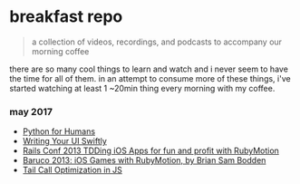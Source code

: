 # breakfast repo
> a collection of videos, recordings, and podcasts to accompany our morning coffee

there are so many cool things to learn and watch and i never seem to have the time for all of them. in an attempt to consume more of these things, i've started watching at least 1 ~20min thing every morning with my coffee.

### may 2017

- [Python for Humans](https://www.youtube.com/watch?v=uqIx4VRIuwM)
- [Writing Your UI Swiftly](https://news.realm.io/news/sommer-panage-writing-your-ui-swiftly/)
- [Rails Conf 2013 TDDing iOS Apps for fun and profit with RubyMotion](https://www.youtube.com/watch?v=7v3_t5SK8DM)
- [Baruco 2013: iOS Games with RubyMotion, by Brian Sam Bodden](https://www.youtube.com/watch?v=h6PfXWpANeI)
- [Tail Call Optimization in JS](http://lucasfcosta.com/2017/05/08/All-About-Recursion-PTC-TCO-and-STC-in-JavaScript.html)
